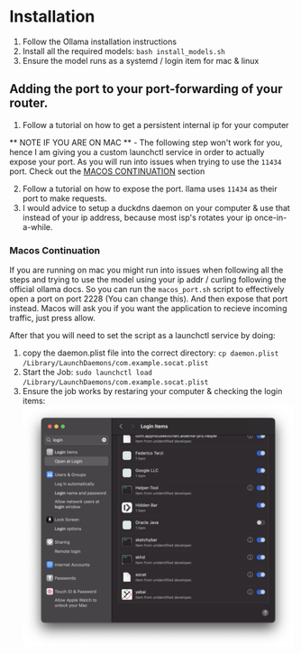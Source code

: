 # Installation

1. Follow the Ollama installation instructions
2. Install all the required models: `bash install_models.sh`
3. Ensure the model runs as a systemd / login item for mac & linux

## Adding the port to your port-forwarding of your router.
1. Follow a tutorial on how to get a persistent internal ip for your computer

** NOTE IF YOU ARE ON MAC ** - The following step won't work for you, hence I am giving you a custom launchctl service in order to actually expose your port. As you will run into issues when trying to use the `11434` port. Check out the [MACOS CONTINUATION](#macos-continuation) section

2. Follow a tutorial on how to expose the port. llama uses `11434` as their port to make requests.
3. I would advice to setup a duckdns daemon on your computer & use that instead of your ip address, because most isp's rotates your ip once-in-a-while.


### Macos Continuation 
If you are running on mac you might run into issues when following all the steps and trying to use the model using your ip addr / curling following the official ollama docs.
So you can run the `macos_port.sh` script to effectively open a port on port 2228 (You can change this). And then expose that port instead. Macos will ask you if you want the application to recieve incoming traffic, just press allow.

After that you will need to set the script as a launchctl service by doing:
1. copy the daemon.plist file into the correct directory:
`cp daemon.plist /Library/LaunchDaemons/com.example.socat.plist`
2. Start the Job:
`sudo launchctl load /Library/LaunchDaemons/com.example.socat.plist`
3. Ensure the job works by restaring your computer & checking the login items:
![Image](./assets/socat-showing.png)
